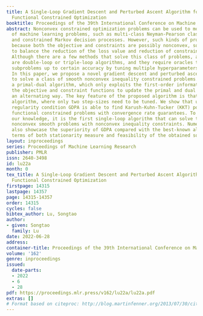 ```yaml
---
title: A Single-Loop Gradient Descent and Perturbed Ascent Algorithm for Nonconvex
  Functional Constrained Optimization
booktitle: Proceedings of the 39th International Conference on Machine Learning
abstract: Nonconvex constrained optimization problems can be used to model a number
  of machine learning problems, such as multi-class Neyman-Pearson classification
  and constrained Markov decision processes. However, such kinds of problems are challenging
  because both the objective and constraints are possibly nonconvex, so it is difficult
  to balance the reduction of the loss value and reduction of constraint violation.
  Although there are a few methods that solve this class of problems, all of them
  are double-loop or triple-loop algorithms, and they require oracles to solve some
  subproblems up to certain accuracy by tuning multiple hyperparameters at each iteration.
  In this paper, we propose a novel gradient descent and perturbed ascent (GDPA) algorithm
  to solve a class of smooth nonconvex inequality constrained problems. The GDPA is
  a primal-dual algorithm, which only exploits the first-order information of both
  the objective and constraint functions to update the primal and dual variables in
  an alternating way. The key feature of the proposed algorithm is that it is a single-loop
  algorithm, where only two step-sizes need to be tuned. We show that under a mild
  regularity condition GDPA is able to find Karush-Kuhn-Tucker (KKT) points of nonconvex
  functional constrained problems with convergence rate guarantees. To the best of
  our knowledge, it is the first single-loop algorithm that can solve the general
  nonconvex smooth problems with nonconvex inequality constraints. Numerical results
  also showcase the superiority of GDPA compared with the best-known algorithms (in
  terms of both stationarity measure and feasibility of the obtained solutions).
layout: inproceedings
series: Proceedings of Machine Learning Research
publisher: PMLR
issn: 2640-3498
id: lu22a
month: 0
tex_title: A Single-Loop Gradient Descent and Perturbed Ascent Algorithm for Nonconvex
  Functional Constrained Optimization
firstpage: 14315
lastpage: 14357
page: 14315-14357
order: 14315
cycles: false
bibtex_author: Lu, Songtao
author:
- given: Songtao
  family: Lu
date: 2022-06-28
address:
container-title: Proceedings of the 39th International Conference on Machine Learning
volume: '162'
genre: inproceedings
issued:
  date-parts:
  - 2022
  - 6
  - 28
pdf: https://proceedings.mlr.press/v162/lu22a/lu22a.pdf
extras: []
# Format based on citeproc: http://blog.martinfenner.org/2013/07/30/citeproc-yaml-for-bibliographies/
---
```

